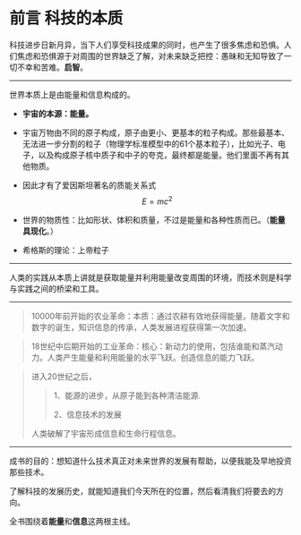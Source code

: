 # 前言 科技的本质

科技进步日新月异，当下人们享受科技成果的同时，也产生了很多焦虑和恐惧。人们焦虑和恐惧源于对周围的世界缺乏了解，对未来缺乏把控：愚昧和无知导致了一切不幸和苦难。**启智**。



----

世界本质上是由能量和信息构成的。

- **宇宙的本源：能量。**

- 宇宙万物由不同的原子构成，原子由更小、更基本的粒子构成。那些最基本、无法进一步分割的粒子（物理学标准模型中的61个基本粒子），比如光子、电子，以及构成原子核中质子和中子的夸克，最终都是能量。他们里面不再有其他物质。

- 因此才有了爱因斯坦著名的质能关系式
  $$
  E = mc^2
  $$
  

- 世界的物质性：比如形状、体积和质量，不过是能量和各种性质而已。（**能量具现化**。）

- 希格斯的理论：上帝粒子



----

人类的实践从本质上讲就是获取能量并利用能量改变周围的环境，而技术则是科学与实践之间的桥梁和工具。



----

> 10000年前开始的农业革命：本质：通过农耕有效地获得能量。随着文字和数字的诞生，知识信息的传承，人类发展进程获得第一次加速。

> 18世纪中后期开始的工业革命：核心：新动力的使用，包括谁能和蒸汽动力。人类产生能量和利用能量的水平飞跃。创造信息的能力飞跃。

> 进入20世纪之后，
>
> > 1、能源的进步，从原子能到各种清洁能源.
> >
> > 2、信息技术的发展
>
> 人类破解了宇宙形成信息和生命行程信息。



----

成书的目的：想知道什么技术真正对未来世界的发展有帮助，以便我能及早地投资那些技术。

了解科技的发展历史，就能知道我们今天所在的位置，然后看清我们将要去的方向。





全书围绕着**能量**和**信息**这两根主线。